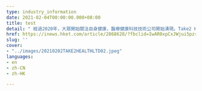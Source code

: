 ```yaml
---
type: industry_information
date: 2021-02-04T00:00:00.000+08:00
title: test
detail: " 經過2020年，大眾開始關注自身健康，醫療健康科技技術公司開始湧現。Take2 Health行政總裁翁錦輝表示，去年疫情令大家對健康關注度更高，香港、中國內地及其他地方的醫療健康科技產業發展非常蓬勃。"
href: https://inews.hket.com/article/2868628/?fbclid=IwAR0xpCxJWjui5pzr2XiVcbcwm7rIg4TMM5pfW6ztpZY0y9IrAM7rO3gNpZg
slug: ''
cover:
- "../images/20210202TAKE2HEALTHLTD02.jpeg"
languages:
- en
- zh-CN
- zh-HK

---
```


